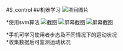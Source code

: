 #S_control
##机器学习
![项目图片](https://github.com/cytherea/S_control/blob/master/app/src/main/res/drawable/zm.png)  

*使用svm算法
![截图](https://github.com/cytherea/S_control/blob/master/short/img5.jpg)
![屏幕截图](https://github.com/cytherea/S_control/blob/master/short/img6.jpg)
![屏幕截图](https://github.com/cytherea/S_control/blob/master/short/img7.jpg)  

*手机可学习使用者步态及不同情况下的运动状况  
*收集数据后可监测运动状况
